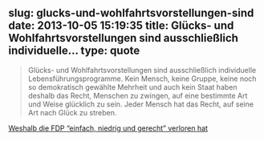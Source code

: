 slug: glucks-und-wohlfahrtsvorstellungen-sind
date: 2013-10-05 15:19:35
title: Glücks- und Wohlfahrtsvorstellungen sind ausschließlich individuelle...
type: quote
---

> Glücks- und Wohlfahrtsvorstellungen sind ausschließlich individuelle Lebensführungsprogramme. Kein Mensch, keine Gruppe, keine noch so demokratisch gewählte Mehrheit und auch kein Staat haben deshalb das Recht, Menschen zu zwingen, auf eine bestimmte Art und Weise glücklich zu sein. Jeder Mensch hat das Recht, auf seine Art nach Glück zu streben.

[Weshalb die FDP “einfach, niedrig und gerecht” verloren hat](http://www.antibuerokratieteam.net/2013/10/05/weshalb-die-fdp-einfach-niedrig-und-gerecht-verloren-hat/)
